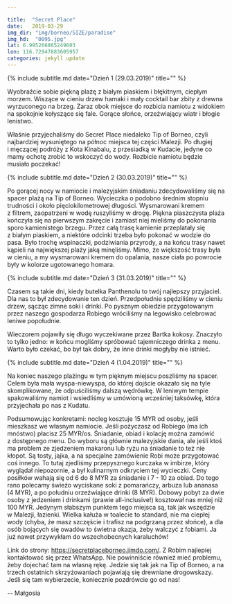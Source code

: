 ```yaml
---

title:  "Secret Place"
date:   2019-03-29
img_dir: "img/borneo/SIZE/paradise"
img_hd:  "0095.jpg"
lat: 6.995266865249603
lon: 116.72947883605957
categories: jekyll update
---
```


{% include subtitle.md date="Dzień 1 (29.03.2019)" title="" %}

Wyobraźcie sobie piękną plażę z&nbsp;białym piaskiem i&nbsp;błękitnym, ciepłym morzem. Wiszące w&nbsp;cieniu drzew hamaki i&nbsp;mały cocktail bar zbity z&nbsp;drewna wyrzuconego na brzeg. Zaraz obok miejsce do rozbicia namiotu z&nbsp;widokiem na spokojnie kołyszące się fale. Gorące słońce, orzeźwiający wiatr i&nbsp;błogie lenistwo.

Właśnie przyjechaliśmy do Secret Place niedaleko Tip of Borneo, czyli najbardziej wysuniętego na północ miejsca tej części Malezji. Po długiej i&nbsp;męczącej podróży z&nbsp;Kota Kinabalu, z&nbsp;przesiadką w&nbsp;Kudacie, jedyne co mamy ochotę zrobić to wskoczyć do wody. Rozbicie namiotu będzie musiało poczekać!

{% include subtitle.md date="Dzień 2 (30.03.2019)" title="" %}

Po gorącej nocy w&nbsp;namiocie i&nbsp;malezyjskim śniadaniu zdecydowaliśmy się na spacer plażą na Tip of Borneo.
Wycieczka o&nbsp;podobno średnim stopniu trudności i&nbsp;około pięciokilometrowej długości.
Wysmarowani kremem z&nbsp;filtrem, zaopatrzeni w&nbsp;wodę ruszyliśmy w&nbsp;drogę.
Piękna piaszczysta plaża kończyła się na pierwszym zakręcie i&nbsp;zamiast niej mieliśmy do pokonania sporo kamienistego brzegu.
Przez całą trasę kamienie przeplatały się z&nbsp;białym piaskiem, a&nbsp;niektóre odcinki trzeba było pokonać w&nbsp;wodzie do pasa.
Było trochę wspinaczki, podziwiania przyrody, a&nbsp;na końcu trasy nawet kąpieli na największej plaży jaką minęliśmy.
Mimo, że większość trasy była w&nbsp;cieniu, a&nbsp;my wysmarowani kremem do opalania, nasze ciała po powrocie były w&nbsp;kolorze ugotowanego homara.



{% include subtitle.md date="Dzień 3 (31.03.2019)" title="" %}

Czasem są takie dni, kiedy butelka Panthenolu to twój najlepszy przyjaciel. Dla nas to był zdecydowanie ten dzień.
Przedpołudnie spędziliśmy w&nbsp;cieniu drzew, sącząc zimne soki i&nbsp;drinki. Po pysznym obiedzie przygotowanym przez naszego gospodarza Robiego wróciliśmy na legowisko celebrować leniwe popołudnie. 

Wieczorem pojawiły się długo wyczekiwane przez Bartka kokosy. Znaczyło to tylko jedno: w&nbsp;końcu mogliśmy spróbować tajemniczego drinka z&nbsp;menu. Warto było czekać, bo był tak dobry, że inne drinki mogłyby nie istnieć.


{% include subtitle.md date="Dzień 4 (1.04.2019)" title="" %}

Na koniec naszego plażingu w&nbsp;tym pięknym miejscu poszliśmy na spacer. Celem była mała wyspa-niewyspa, do której dojście okazało się na tyle skomplikowane, że odpuściliśmy dalszą wędrówkę. W leniwym tempie spakowaliśmy namiot i&nbsp;wsiedliśmy w&nbsp;umówioną wcześniej taksówkę, która przyjechała po nas z&nbsp;Kudatu.

Podsumowując konkretami:
nocleg kosztuje 15 MYR od osoby, jeśli mieszkasz we własnym namiocie. Jeśli pożyczasz od Robiego (ma ich mnóstwo) płacisz 25 MYR/os. Śniadanie, obiad i&nbsp;kolację można zamówić z&nbsp;dostępnego menu. Do wyboru są głównie malezyjskie dania, ale jeśli ktoś ma problem ze zjedzeniem makaronu lub ryżu na śniadanie to też nie kłopot. Są tosty, jajka, a&nbsp;na specjalne zamówienie Robi może przygotować coś innego. To tutaj zjedliśmy przepysznego kurczaka w&nbsp;imbirze, który wyglądał niepozornie, a&nbsp;był kulinarnym odkryciem tej wycieczki. Ceny posiłków wahają się od 6 do 8 MYR za śniadanie i&nbsp;7 - 10 za obiad. Do tego rano polecamy świeżo wyciskane soki z&nbsp;pomarańczy, arbuza lub ananasa (4 MYR), a&nbsp;po południu orzeźwiające drinki (8 MYR). Dobowy pobyt za dwie osoby z&nbsp;jedzeniem i&nbsp;drinkami (prawie all-inclusive!) kosztował nas mniej niż 100 MYR.
Jedynym słabszym punktem tego miejsca są, tak jak wszędzie w&nbsp;Malezji, łazienki. Wielka kałuża w&nbsp;toalecie to standard, nie ma ciepłej wody (chyba, że masz szczęście i&nbsp;trafisz na podgrzaną przez słońce), a&nbsp;dla osób bojących się owadów to świetna okazja, żeby walczyć z&nbsp;fobiami. Ja już nawet przywykłam do wszechobecnych karaluchów!

Link do strony: https://secretplaceborneo.jimdo.com/.
Z Robim najlepiej kontaktować się przez WhatsApp.
Nie powinniście również mieć problemu, żeby dojechać tam na własną rękę.
Jedzie się tak jak na Tip of Borneo, a&nbsp;na trzech ostatnich skrzyżowaniach pojawiają się drewniane drogowskazy.
Jeśli się tam wybierzecie, koniecznie pozdrówcie go od nas!

-- Małgosia

